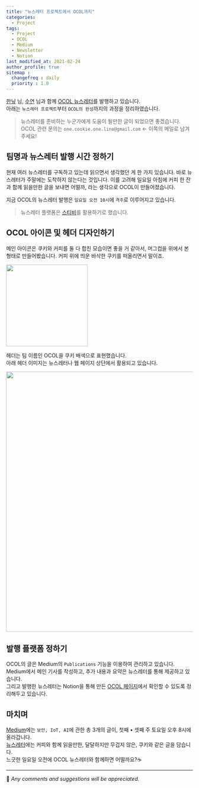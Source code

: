 ```yaml
---
title: "뉴스레터 프로젝트에서 OCOL까지"
categories: 
  - Project
tags:
  - Project
  - OCOL
  - Medium
  - Newsletter
  - Notion
last_modified_at: 2021-02-24
author_profile: true
sitemap :
  changefreq : daily
  priority : 1.0
---
```

[한닢](https://github.com/wwhurin) 님, [수연](https://github.com/gottgam) 님과 함께
[OCOL 뉴스레터](https://www.notion.so/OCOL-a7aa10edd95f42c586b23a5a536b9649)를 발행하고 있습니다.<br/>
아래는 `뉴스레터 프로젝트`부터 `OCOL의 완성`까지의 과정을 정리하였습니다.

>뉴스레터를 준비하는 누군가에게 도움이 될만한 글이 되었으면 좋겠습니다.<br/>
>OCOL 관련 문의는 `one.cookie.one.line@gmail.com` ← 이쪽의 메일로 남겨주세요!

## 팀명과 뉴스레터 발행 시간 정하기

현재 여러 뉴스레터를 구독하고 있는데 읽으면서 생각했던 게 한 가지 있습니다.
바로 뉴스레터가 주말에는 도착하지 않는다는 것입니다.
이를 고려해 일요일 아침에 커피 한 잔과 함께 읽을만한 글을 보내면 어떨까, 라는 생각으로 OCOL이 만들어졌습니다.

지금 OCOL의 뉴스레터 발행은 `일요일 오전 10시`에 `격주`로 이루어지고 있습니다.<br/>

>뉴스레터 플랫폼은 [스티비](https://www.stibee.com/)를 활용하기로 했습니다.

## OCOL 아이콘 및 헤더 디자인하기

메인 아이콘은 쿠키와 커피를 둘 다 합친 모습이면 좋을 거 같아서, 머그컵을 위에서 본 형태로 만들어봤습니다.
커피 위에 띄운 바삭한 쿠키를 떠올리면서 말이죠.

<img src="https://user-images.githubusercontent.com/62553200/93716297-f82d8900-fba9-11ea-9bcf-080a1ac6664b.png" width="220">

헤더는 팀 이름인 OCOL을 쿠키 배색으로 표현했습니다.<br/>
아래 헤더 이미지는 뉴스레터나 웹 페이지 상단에서 활용되고 있습니다.

<img src="https://user-images.githubusercontent.com/62553200/93716365-607c6a80-fbaa-11ea-9208-9db450f815e5.png" width="700">

## 발행 플랫폼 정하기

OCOL의 글은 Medium의 `Publications` 기능을 이용하여 관리하고 있습니다.<br/>
Medium에서 메인 기사를 작성하고, 추가 내용과 요약은 뉴스레터를 통해 제공하고 있습니다.<br/>
그리고 발행한 뉴스레터는 Notion을 통해 만든 [OCOL 페이지](https://www.notion.so/OCOL-a7aa10edd95f42c586b23a5a536b9649)에서 확인할 수 있도록 정리해두고 있습니다.

## 마치며

[Medium](https://medium.com/ocol)에는 `보안, IoT, AI`에 관한 총 3개의 글이, 첫째 • 셋째 주 토요일 오후 8시에 올라갑니다.<br/>
[뉴스레터](https://www.notion.so/OCOL-a7aa10edd95f42c586b23a5a536b9649)에는 커피와 함께 읽을만한, 달달하지만 무겁지 않은, 쿠키와 같은 글을 담습니다.<br/>
느긋한 일요일 오전에 OCOL 뉴스레터와 함께하면 어떨까요?☕

---

💬 *Any comments and suggestions will be appreciated.*
